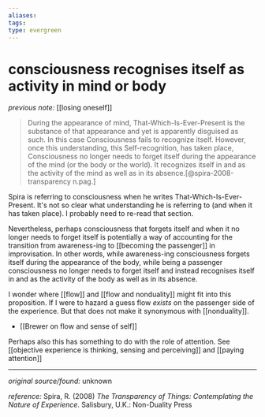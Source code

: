 ```yaml
---
aliases: 
tags: 
type: evergreen
---
```


# consciousness recognises itself as activity in mind or body

_previous note:_ [[losing oneself]]

> During the appearance of mind, That-Which-Is-Ever-Present is the substance of that appearance and yet is apparently disguised as such. In this case Consciousness fails to recognize itself. However, once this understanding, this Self-recognition, has taken place, Consciousness no longer needs to forget itself during the appearance of the mind (or the body or the world). It recognizes itself in and as the activity of the mind as well as in its absence.[@spira-2008-transparency n.pag.]

Spira is referring to consciousness when he writes That-Which-Is-Ever-Present. It's not so clear what understanding he is referring to (and when it has taken place). I probably need to re-read that section. 

Nevertheless, perhaps consciousness that forgets itself and when it no longer needs to forget itself is potentially a way of accounting for the transition from awareness-ing to [[becoming the passenger]] in improvisation. In other words, while awareness-ing consciousness forgets itself during the appearance of the body, while being a passenger consciousness no longer needs to forget itself and instead recognises itself in and as the activity of the body as well as in its absence. 

I wonder where [[flow]] and [[flow and nonduality]] might fit into this proposition. If I were to hazard a guess flow _exists_ on the passenger side of the experience. But that does not make it synonymous with [[nonduality]].

- [[Brewer on flow and sense of self]]

Perhaps also this has something to do with the role of attention. See [[objective experience is thinking, sensing and perceiving]] and [[paying attention]]

---

_original source/found:_ unknown

_reference:_ Spira, R. (2008) _The Transparency of Things: Contemplating the Nature of Experience_. Salisbury, U.K.: Non-Duality Press



